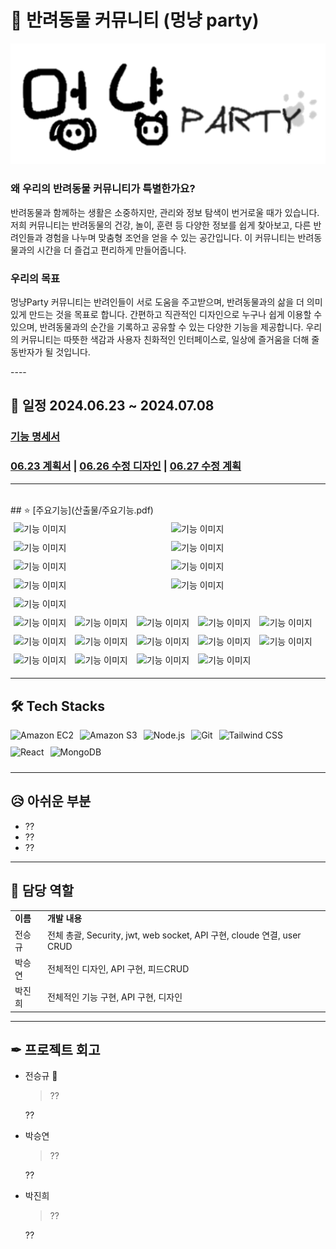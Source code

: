 # 📝 반려동물 커뮤니티 (멍냥 party)

![작게](https://github.com/jsgjsg/kitri-final-project-react/blob/main/%EC%82%B0%EC%B6%9C%EB%AC%BC/%EB%A1%9C%EA%B3%A0.png)

### 왜 우리의 반려동물 커뮤니티가 특별한가요?
<p>반려동물과 함께하는 생활은 소중하지만, 관리와 정보 탐색이 번거로울 때가 있습니다. 저희 커뮤니티는 반려동물의 건강, 놀이, 훈련 등 다양한 정보를 쉽게 찾아보고, 다른 반려인들과 경험을 나누며 맞춤형 조언을 얻을 수 있는 공간입니다. 이 커뮤니티는 반려동물과의 시간을 더 즐겁고 편리하게 만들어줍니다.</p>

### 우리의 목표
<p> 멍냥Party 커뮤니티는 반려인들이 서로 도움을 주고받으며, 반려동물과의 삶을 더 의미 있게 만드는 것을 목표로 합니다. 간편하고 직관적인 디자인으로 누구나 쉽게 이용할 수 있으며, 반려동물과의 순간을 기록하고 공유할 수 있는 다양한 기능을 제공합니다. 우리의 커뮤니티는 따뜻한 색감과 사용자 친화적인 인터페이스로, 일상에 즐거움을 더해 줄 동반자가 될 것입니다.</p>
----

## 📅 일정 2024.06.23 ~ 2024.07.08

### [기능 명세서](산출물/기능명세서.pdf)




###  [06.23 계획서](산출물/6.23%20계획서.pdf)      |      [06.26 수정 디자인](산출물/06.26%20수정%20된%20디자인.pdf)      |      [06.27 수정 계획](산출물/06.27%20수정된%20계획.pdf)
----
<br>
## ⭐ [주요기능](산출물/주요기능.pdf)
<div style="display: flex; flex-wrap: wrap; justify-content: flex-start;">
  <img src="https://github.com/user-attachments/assets/94fe1de7-0eb8-43df-b969-3e7a9d93f5ee" alt="기능 이미지" style="width: 48%; margin: 1%;">
  <img src="https://github.com/user-attachments/assets/228b3707-401f-4bb6-b57f-54cae53112e0" alt="기능 이미지" style="width: 48%; margin: 1%;">
  <img src="https://github.com/user-attachments/assets/74c51c9b-da5c-4f98-9439-e24a17766c0c" alt="기능 이미지" style="width: 48%; margin: 1%;">
  
  <img src="https://github.com/user-attachments/assets/ddad5490-d989-41b2-b2be-6141fd030fa4" alt="기능 이미지" style="width: 48%; margin: 1%;">
  <img src="https://github.com/user-attachments/assets/90069bdf-1601-4ac7-aba9-c160eb4b40d8" alt="기능 이미지" style="width: 48%; margin: 1%;">
  <img src="https://github.com/user-attachments/assets/5ece430d-2dd3-4960-b99f-e4bdba984b9c" alt="기능 이미지" style="width: 48%; margin: 1%;">
  <img src="https://github.com/user-attachments/assets/a3abee2e-9679-41d8-ab4f-a7f5d4bc5c72" alt="기능 이미지" style="width: 48%; margin: 1%;">
  <img src="https://github.com/user-attachments/assets/551d72bd-de31-4d21-918c-1840879291f3" alt="기능 이미지" style="width: 48%; margin: 1%;">
  <img src="https://github.com/user-attachments/assets/31246afc-117b-4992-9448-d306bf1e60ab" alt="기능 이미지" style="width: 48%; margin: 1%;">
</div>
  <img src="https://github.com/user-attachments/assets/1c6c81e7-b6c2-4a05-afeb-bdd25b41fcd4" alt="기능 이미지" style="width: 48%; margin: 1%;">
  <img src="https://github.com/user-attachments/assets/14e6ea52-9fe8-4fb0-92ac-2e19411ab357" alt="기능 이미지" style="width: 48%; margin: 1%;">
</div>
   <img src="https://github.com/user-attachments/assets/795a8823-69cc-4473-9b8b-cd0d36548de3" alt="기능 이미지" style="width: 48%; margin: 1%;">
  <img src="https://github.com/user-attachments/assets/77da91b8-3c8e-4c6f-9f2e-882dbcdf9085" alt="기능 이미지" style="width: 48%; margin: 1%;">
  </div>
  <img src="https://github.com/user-attachments/assets/50b92dda-b590-4f83-8090-45fbd16f524b" alt="기능 이미지" style="width: 48%; margin: 1%;">
  <img src="https://github.com/user-attachments/assets/52b1c928-2652-40c3-b036-0aad859bc768" alt="기능 이미지" style="width: 48%; margin: 1%;">
  </div>
  <img src="https://github.com/user-attachments/assets/57e6cb56-12c8-4ebc-866f-7966d90fa437" alt="기능 이미지" style="width: 48%; margin: 1%;">
  <img src="https://github.com/user-attachments/assets/e9437fec-2a14-48c7-8f38-e1e34ff49453" alt="기능 이미지" style="width: 48%; margin: 1%;">
  </div>
  <img src="https://github.com/user-attachments/assets/391defe7-3473-4e53-aff9-7d6e37bd7f4b" alt="기능 이미지" style="width: 48%; margin: 1%;">
  <img src="https://github.com/user-attachments/assets/d558255a-3f0d-4873-ba57-9b3a61cdf5ed" alt="기능 이미지" style="width: 48%; margin: 1%;">
  </div>
  <img src="https://github.com/user-attachments/assets/09461fd5-94a8-49fb-a5a1-4c550fef623b" alt="기능 이미지" style="width: 48%; margin: 1%;">
  <img src="https://github.com/user-attachments/assets/a3c2ca58-c47a-4eee-b86d-5498ed09da01" alt="기능 이미지" style="width: 48%; margin: 1%;">
  </div>
  <img src="https://github.com/user-attachments/assets/f98c3f17-c0d2-4eab-bc48-8014690cee78" alt="기능 이미지" style="width: 48%; margin: 1%;">
  <img src="https://github.com/user-attachments/assets/34a88968-6b92-4ae7-9ac2-6a63c8e71342" alt="기능 이미지" style="width: 48%; margin: 1%;">
</div>


----

## 🛠️ Tech Stacks
<div style="display: flex; flex-wrap: wrap;">
  <img src="https://img.shields.io/badge/Amazon%20EC2-FF9900?style=for-the-badge&logo=Amazon%20EC2&logoColor=white" alt="Amazon EC2" style="margin-right: 10px; margin-bottom: 10px;">
  <img src="https://img.shields.io/badge/Amazon%20S3-569A31?style=for-the-badge&logo=Amazon%20S3&logoColor=white" alt="Amazon S3" style="margin-right: 10px; margin-bottom: 10px;">
  <img src="https://img.shields.io/badge/Node.js-339933?style=for-the-badge&logo=Node.js&logoColor=white" alt="Node.js" style="margin-right: 10px; margin-bottom: 10px;">
  <img src="https://img.shields.io/badge/Git-F05032?style=for-the-badge&logo=Git&logoColor=white" alt="Git" style="margin-right: 10px; margin-bottom: 10px;">
  <img src="https://img.shields.io/badge/Tailwind%20CSS-06B6D4?style=for-the-badge&logo=Tailwind%20CSS&logoColor=white" alt="Tailwind CSS" style="margin-right: 10px; margin-bottom: 10px;">
  <img src="https://img.shields.io/badge/React-61DAFB?style=for-the-badge&logo=React&logoColor=white" alt="React" style="margin-right: 10px; margin-bottom: 10px;">
  <img src="https://img.shields.io/badge/MongoDB-47A248?style=for-the-badge&logo=MongoDB&logoColor=white" alt="MongoDB" style="margin-right: 10px; margin-bottom: 10px;">
</div>
 
----

## 😥 아쉬운 부분

<ul>
  <li>  ?? </li>
  <li> ?? </li>
  <li> ?? </li>
</ul>

----
## 👥 담당 역할
<table>
  <tr>
    <td><b>이름</b></td>
    <td><b>개발 내용</b></td>
  </tr>
  <tr>
    <td>전승규</td>
    <td>전체 총괄, Security, jwt, web socket, API 구현, cloude 연결, user CRUD </td>
  </tr>
  <tr>
    <td>박승연</td>
    <td>전체적인 디자인, API 구현, 피드CRUD</td>
  </tr>
  <tr>
    <td>박진희</td>
    <td>전체적인 기능 구현, API 구현, 디자인</td>
  </tr>
</table>

----

## ✒ 프로젝트 회고

<ul>
  <li>전승규 👑</li>
  
  > ??

  ??
  
 
  <li>박승연</li>
  
  > ??

  ??
  <li>박진희</li>
  
  > ??

  ??



